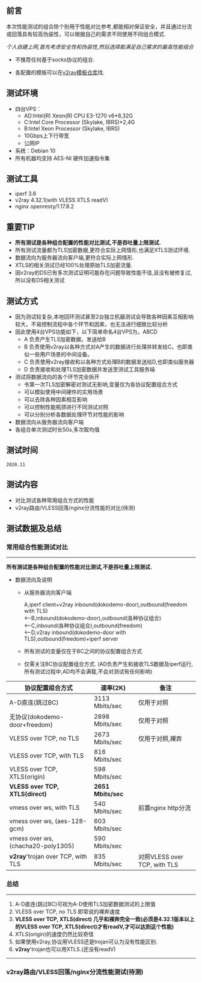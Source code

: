 
## 前言

本次性能测试的组合除个别用于性能对比参考,都能相对保证安全，并且通过分流或回落具有较高伪装性，可以根据自己的需求不同使用不同组合模式.

*个人自建上网,首先考虑安全性和伪装性,然后选择能满足自己需求的最高性能组合*

* 不推荐任何基于socks协议的组合.

* 各配置的模板可以在[v2ray模板仓库](https://github.com/v2fly/v2ray-examples)找.

## 测试环境
* 四台VPS：
    - AD:Intel(R) Xeon(R) CPU E3-1270 v6*8,32G
    - C:Intel Core Processor (Skylake, IBRS)*2,4G
    - B:Intel Xeon Processor (Skylake, IBRS)
    - 10Gbps上下行带宽
    - 公网IP
* 系统：Debian 10
* 所有机器均支持 AES-NI 硬件加速指令集


## 测试工具
* iperf 3.6
* v2ray 4.32.1(with VLESS XTLS readV)
* nginx openresty/1.17.8.2
  
## 重要TIP

* **所有测试是各种组合配置的性能对比测试,不是吞吐量上限测试.**
* 所有测试流量都为TLS加密数据,更符合实际上网情形,也满足XTLS测试环境.
* 数据流向为服务器流向客户端,更符合实际上网情形.
* XTLS的相关测试已经100%处理原始TLS加密流量.
* 因v2ray的DS已有多次测试证明可能存在问题导致性能不佳,且没有被修复过,所以没有DS相关测试 
  

## 测试方式
* 因为测试较复杂,本地回环测试甚至2台独立机器测试会导致各种因素互相影响较大，不易控制流程中各个环节和因素，也无法进行细致比较分析
* 因此使用4台VPS功能如下，以下简单命名4台VPS为，ABCD
  - A 负责产生TLS加密数据，发送给B
  - B 负责使用v2ray以各种方式对A产生的数据进行处理并转发给C，也即类似一些用户场景的中间设备。
  - C 负责使用v2ray接收和以各种方式处理B的数据发送给D,也即类似服务器
  - D 负责接收和处理TLS加密数据并发送至测试工具服务端  
* 测试将数据流向的各个环节完全拆开
  * 令第一次TLS加密解密对测试无影响,变量仅为各协议配置组合方式
  * 可以模拟使用中间硬件的实用场景
  * 可以去除各种因素相互影响
  * 可以控制性能瓶颈进行不同测试对照
  * 可以分别分析各数据处理环节对性能的影响
* 数据流向从服务器流向客户端
* 各组合单次测试时长50s,多次取均值

## 测试时间
    2020.11

## 测试内容

* 对比测试各种常用组合方式的性能
* v2ray路由/VLESS回落/nginx分流性能的对比(待测)


## 测试数据及总结

### 常用组合性能测试对比
---

**所有测试是各种组合配置的性能对比测试,不是吞吐量上限测试.**
* 数据流向及说明

  * 从服务器流向客户端

    A,iperf client+v2ray inbound(dokodemo-door),outbound(freedom with TLS)  
    <--B,inbound(dokodemo-door),outbound(各种协议组合)  
    <--C,inbound(各种协议组合),outbound(freedom)  
    <--D,v2ray inbound(dokodemo-door with TLS),outbound(freedom)+iperf server
  * 所有测试的变量仅在于BC之间的协议配置组合方式
  * 仅需关注BC协议配置组合方式. (AD负责产生和接收TLS数据及iperf运行,所有测试过程中,AD均不会满载,不会对测试有任何影响)

协议配置组合方式|速率(2K)|备注
--- | --- | ---
A-D直连(跳过BC)|	3113 Mbits/sec|仅用于对照
无协议(dokodemo-door+freedom)|	2898 Mbits/sec |仅用于对照
VLESS over TCP, no TLS	|2673 Mbits/sec|仅用于对照,裸奔
VLESS over TCP, with TLS	|816 Mbits/sec 
VLESS over TCP, XTLS(origin)	|598 Mbits/sec
**VLESS over TCP, XTLS(direct)**	|**2651 Mbits/sec**
vmess over ws, with TLS	|540 Mbits/sec |前置nginx http分流
vmess over ws, (aes-128-gcm)	|603 Mbits/sec
vmess over ws, (chacha20-poly1305)	|590 Mbits/sec
**v2ray**'trojan over TCP, with TLS	|835 Mbits/sec |对照VLESS over TCP, with TLS

  ### 总结
  ---
  1. A-D直连(跳过BC)可视为A-D使用TLS加密数据测试的上限值
  2. VLESS over TCP, no TLS 即常说的裸奔速度
  3. **VLESS over TCP, XTLS(direct) 几乎和裸奔完全一致(必须是4.32.1版本以上的VLESS over TCP, XTLS(direct)才有readV,才可以达到这个性能)**
  4. XTLS(origin)的速度仍然比较奇怪
  5. 如果使用v2ray,协议用VLESS还是trojan可认为没有性能区别.
  6. **v2ray**'trojan也可以用XTLS.(还没有readV)
---

### v2ray路由/VLESS回落/nginx分流性能测试(待测)



